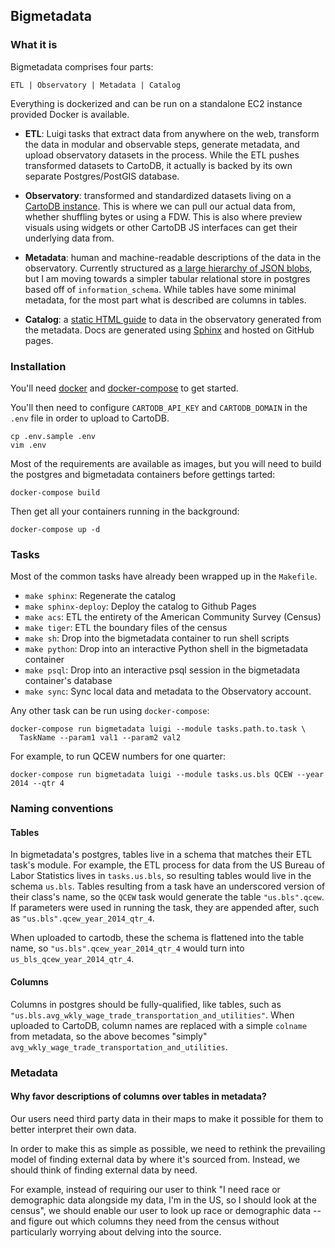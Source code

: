 ## Bigmetadata

### What it is

Bigmetadata comprises four parts:

    ETL | Observatory | Metadata | Catalog

Everything is dockerized and can be run on a standalone EC2 instance provided
Docker is available.

* __ETL__: Luigi tasks that extract data from anywhere on the web, transform the
  data in modular and observable steps, generate metadata, and upload
  observatory datasets in the process.  While the ETL pushes transformed
  datasets to CartoDB, it actually is backed by its own separate
  Postgres/PostGIS database.

* __Observatory__: transformed and standardized datasets living on a [CartoDB
  instance](https://observatory.cartodb.com).  This is where we can pull our
  actual data from, whether shuffling bytes or using a FDW.  This is also where
  preview visuals using widgets or other CartoDB JS interfaces can get their
  underlying data from.

* __Metadata__: human and machine-readable descriptions of the data in the
  observatory.  Currently structured as
  [a large hierarchy of JSON blobs](https://github.com/talos/bmd-data), but
  I am moving towards a simpler tabular relational store in postgres based off
  of `information_schema`.  While tables have some minimal metadata, for the
  most part what is described are columns in tables.

* __Catalog__: a [static HTML guide](https://cartodb.github.io/bigmetadata) to
  data in the observatory generated from the metadata.  Docs are generated
  using [Sphinx](http://sphinx-doc.org/) and hosted on GitHub pages.


### Installation

You'll need [docker](https://www.docker.com/) and [docker-compose](https://docs.docker.com/compose/) to get
started.

You'll then need to configure `CARTODB_API_KEY` and `CARTODB_DOMAIN` in the
`.env` file in order to upload to CartoDB.

    cp .env.sample .env
    vim .env

Most of the requirements are available as images, but you will need
to build the postgres and bigmetadata containers before gettings tarted:

    docker-compose build

Then get all your containers running in the background:

    docker-compose up -d

### Tasks

Most of the common tasks have already been wrapped up in the `Makefile`.

* `make sphinx`: Regenerate the catalog
* `make sphinx-deploy`: Deploy the catalog to Github Pages
* `make acs`: ETL the entirety of the American Community Survey (Census)
* `make tiger`: ETL the boundary files of the census
* `make sh`: Drop into the bigmetadata container to run shell scripts
* `make python`: Drop into an interactive Python shell in the bigmetadata
  container
* `make psql`: Drop into an interactive psql session in the bigmetadata
  container's database
* `make sync`: Sync local data and metadata to the Observatory account.

Any other task can be run using `docker-compose`:

    docker-compose run bigmetadata luigi --module tasks.path.to.task \
      TaskName --param1 val1 --param2 val2

For example, to run QCEW numbers for one quarter:

    docker-compose run bigmetadata luigi --module tasks.us.bls QCEW --year 2014 --qtr 4

### Naming conventions

#### Tables

In bigmetadata's postgres, tables live in a schema that matches their ETL
task's module.  For example, the ETL process for data from the US Bureau of
Labor Statistics lives in `tasks.us.bls`, so resulting tables would live in the
schema `us.bls`.  Tables resulting from a task have an underscored version of
their class's name, so the `QCEW` task would generate the table
`"us.bls".qcew`.  If parameters were used in running the task, they are
appended after, such as `"us.bls".qcew_year_2014_qtr_4`.

When uploaded to cartodb, these the schema is flattened into the table name,
so `"us.bls".qcew_year_2014_qtr_4` would turn into
`us_bls_qcew_year_2014_qtr_4`.

#### Columns

Columns in postgres should be fully-qualified, like tables, such as
`"us.bls.avg_wkly_wage_trade_transportation_and_utilities"`.  When uploaded
to CartoDB, column names are replaced with a simple `colname` from metadata,
so the above becomes "simply" `avg_wkly_wage_trade_transportation_and_utilities`.

### Metadata

#### Why favor descriptions of columns over tables in metadata?

Our users need third party data in their maps to make it possible for them to
better interpret their own data.

In order to make this as simple as possible, we need to rethink the prevailing
model of finding external data by where it's sourced from.  Instead, we should
think of finding external data by need.

For example, instead of requiring our user to think "I need race or demographic
data alongside my data, I'm in the US, so I should look at the census", we
should enable our user to look up race or demographic data -- and figure out
which columns they need from the census without particularly worrying about
delving into the source.
